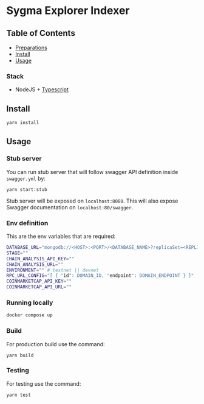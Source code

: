 # Sygma Explorer Indexer

## Table of Contents

- [Preparations](#preparations)
- [Install](#install)
- [Usage](#usage)
<!-- - [License](#license) -->

### Stack

- NodeJS + [Typescript](https://github.com/microsoft/TypeScript)

## Install

```
yarn install
```

## Usage

### Stub server
You can run stub server that will follow swagger API definition inside `swagger.yml` by:

`yarn start:stub`

Stub server will be exposed on `localhost:8080`. This will also expose Swagger documentation on `localhost:80/swagger`.

### Env definition

This are the env variables that are required:

```bash
DATABASE_URL="mongodb://<HOST>:<PORT>/<DATABASE_NAME>?replicaSet=<REPLICA_NAME>&authSource=admin&retryWrites=true&w=majority"
STAGE=""
CHAIN_ANALYSIS_API_KEY=""
CHAIN_ANALYSIS_URL=""
ENVIRONMENT="" # testnet || devnet
RPC_URL_CONFIG="[ { "id": DOMAIN_ID, "endpoint": DOMAIN_ENDPOINT } ]"
COINMARKETCAP_API_KEY=""
COINMARKETCAP_API_URL=""
 ```

### Running locally

```bash
docker compose up
```

### Build

For production build use the command:

```
yarn build
```

### Testing

For testing use the command:

````
yarn test
````






